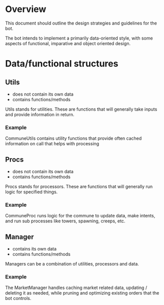 # Overview

This document should outline the design strategies and guidelines for the bot.

The bot intends to implement a primarily data-oriented style, with some aspects of functional, imparative and object oriented design.

# Data/functional structures

## Utils
- does not contain its own data
- contains functions/methods

Utils stands for utilities. These are functions that will generally take inputs and provide information in return.

### Example

CommuneUtils contains utility functions that provide often cached information on call that helps with processing

## Procs
- does not contain its own data
- contains functions/methods

Procs stands for processors. These are functions that will generally run logic for specified things.

### Example

CommuneProc runs logic for the commune to update data, make intents, and run sub processes like towers, spawning, creeps, etc.

## Manager
- contains its own data
- contains functions/methods

Managers can be a combination of utilities, processors and data.

### Example

The MarketManager handles caching market related data, updating / deleting it as needed, while pruning and optimizing existing orders that the bot controls.
